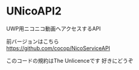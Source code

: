 # UNicoAPI2
UWP用ニコニコ動画へアクセスするAPI

前バージョンはこちら  
https://github.com/cocop/NicoServiceAPI  

このコードの規約はThe Unlicenceです
好きにどうぞ